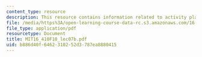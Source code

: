 ```yaml
---
content_type: resource
description: This resource contains information related to activity planning.
file: /media/https%3A/open-learning-course-data-rc.s3.amazonaws.com/16-410-principles-of-autonomy-and-decision-making-fall-2010/b886d40f6462310252d3787ea8880415_MIT16_410F10_lec07b.pdf
file_type: application/pdf
resourcetype: Document
title: MIT16_410F10_lec07b.pdf
uid: b886d40f-6462-3102-52d3-787ea8880415
---
```


